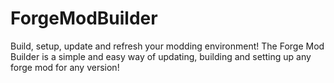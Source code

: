 # ForgeModBuilder
Build, setup, update and refresh your modding environment!
The Forge Mod Builder is a simple and easy way of updating, building and setting up any forge mod for any version!
